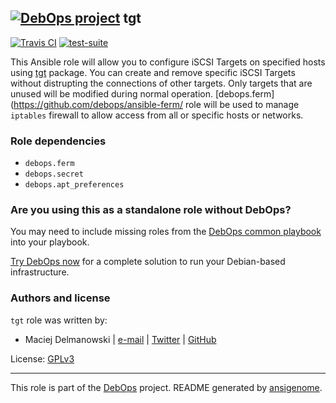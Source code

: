 ## [![DebOps project](http://debops.org/images/debops-small.png)](http://debops.org) tgt

[![Travis CI](http://img.shields.io/travis/debops/ansible-tgt.svg?style=flat)](http://travis-ci.org/debops/ansible-tgt) [![test-suite](http://img.shields.io/badge/test--suite-ansible--tgt-blue.svg?style=flat)](https://github.com/debops/test-suite/tree/master/ansible-tgt/) 

This Ansible role will allow you to configure iSCSI Targets on specified
hosts using [tgt](http://stgt.sourceforge.net/) package. You can create and
remove specific iSCSI Targets without distrupting the connections of other
targets. Only targets that are unused will be modified during normal
operation. [debops.ferm](https://github.com/debops/ansible-ferm/ role will
be used to manage `iptables` firewall to allow access from all or specific
hosts or networks.


### Role dependencies

- `debops.ferm`
- `debops.secret`
- `debops.apt_preferences`

### Are you using this as a standalone role without DebOps?

You may need to include missing roles from the [DebOps common
playbook](https://github.com/debops/debops-playbooks/blob/master/playbooks/common.yml)
into your playbook.

[Try DebOps now](https://github.com/debops/debops) for a complete solution to run your Debian-based infrastructure.





### Authors and license

`tgt` role was written by:
- Maciej Delmanowski | [e-mail](mailto:drybjed@gmail.com) | [Twitter](https://twitter.com/drybjed) | [GitHub](https://github.com/drybjed)

License: [GPLv3](https://tldrlegal.com/license/gnu-general-public-license-v3-%28gpl-3%29)

***

This role is part of the [DebOps](http://debops.org/) project. README generated by [ansigenome](https://github.com/nickjj/ansigenome/).
